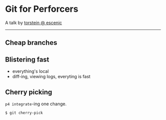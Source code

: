 
# Git for Perforcers

A talk by <a href="">torstein @ escenic</a>

---

## Cheap branches
## Blistering fast
- everything's local
- diff-ing, viewing logs, everyting is fast

## Cherry picking

`p4 integrate`-ing one change.

```
$ git cherry-pick
```

##



